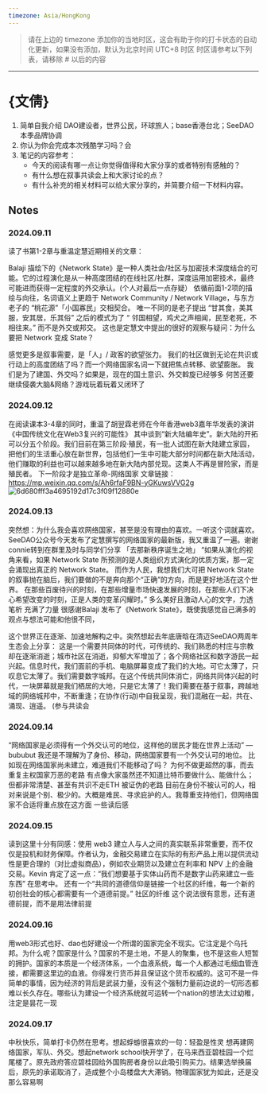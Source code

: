 ```yaml
---
timezone: Asia/HongKong
---
```


> 请在上边的 timezone 添加你的当地时区，这会有助于你的打卡状态的自动化更新，如果没有添加，默认为北京时间 UTC+8 时区
> 时区请参考以下列表，请移除 # 以后的内容

---

# {文倩}

1. 简单自我介绍 DAO建设者，世界公民，环球旅人；base香港台北；SeeDAO本季品牌协调
2. 你认为你会完成本次残酷学习吗？会
3. 笔记的内容参考：
   - 今天的阅读有哪一点让你觉得值得和大家分享的或者特别有感触的？
   - 有什么想在叙事共读会上和大家讨论的点？
   - 有什么补充的相关材料可以给大家分享的，并简要介绍一下材料内容。

## Notes

<!-- Content_START -->

### 2024.09.11
读了书第1-2章与重温定慧近期相关的文章：

Balaji 描绘下的《Network State》是一种人类社会/社区与加密技术深度结合的可能。它的过程演化是从一种高度团结的在线社区/社群，深度运用加密技术，最终可能进而获得一定程度的外交承认。(个人对最后一点存疑）
依循前面1-2项的描绘与向往，名词语义上更趋于 Network Community / Network Village，与东方老子的 “桃花源”「小国寡民」交相契合。
唯一不同的是老子提出 “甘其食，美其服，安其居，乐其俗” 之后的模式为了 “ 邻国相望，鸡犬之声相闻，民至老死，不相往来。” 而不是外交或邦交。
这也是定慧文中提出的很好的观察与疑问：为什么要把 Network 变成 State？

感觉更多是叙事需要，是「人」/ 政客的欲望张力。
我们的社区做到无论在共识或行动上的高度团结了吗？而一个网络国家名词一下就把焦点转移、欲望膨胀。
我们是为了建国、外交吗？如果是，现在的国土意识、外交斡旋已经够多 何苦还要继续侵袭大脑&网络？游戏玩着玩着又闭环了

### 2024.09.12
在阅读课本3-4章的同时，重温了胡翌霖老师在今年香港web3嘉年华发表的演讲《中国传统文化在Web3复兴的可能性》
其中谈到“新大陆编年史”。新大陆的开拓可以分五个阶段。我们目前在第三阶段·殖民，有一批人试图在新大陆建立家园，把他们的生活重心放在新世界，包括他们一生中可能大部分时间都在新大陆活动，他们赚取的利益也可以越来越多地在新大陆内部兑现。这类人不再是冒险家，而是殖民者。
下一阶段才是独立革命-网络国家 文章链接：https://mp.weixin.qq.com/s/Ah6rfaF9BN-yGKuwsVVG2g
![6d680fff3a4695192d17c3f09f12880e](https://github.com/user-attachments/assets/07fcfeb1-ad1c-4509-9dc0-49a7c90091d5)

### 2024.09.13
突然想：为什么我会喜欢网络国家，甚至是没有理由的喜欢。一听这个词就喜欢。
SeeDAO公众号今天发布了定慧撰写的网络国家的最新版，我又重温了一遍。谢谢connie转到在群里及时与同学们分享
「去那新秩序诞生之地」
“如果从演化的视角来看，如果 Network State 所预测的是人类组织方式演化的优质方案，那一定会涌现出真正的 Network State。
而作为人民，我想我们大可把 Network State 的叙事抛在脑后，我们要做的不是奔向那个“正确”的方向，而是更好地活在这个世界。
在那些百废待兴的时刻，在那些增量市场快速发展的时刻，在那些人们下决心希望改变的时刻，正是人类的变革闪耀时。”
多么美好且激动人心的文字，力透笔析 充满了力量
很感谢Balaji 发布了《Network State》，既使我感觉自己满多的观点与想法可能和他很不同，

这个世界正在逐渐、加速地解构之中。突然想起去年底唐晗在清迈SeeDAO两周年生态会上分享：
这是一个需要共同体的时代，可传统的、我们熟悉的村庄与宗教却在逐渐消逝；城市社区在消逝，抑郁大军增加了；各个网络社区和数字游民一起兴起。信息时代，我们面前的手机、电脑屏幕变成了我们的大地。可它太薄了，只叹息它太薄了。我们需要数字城邦。在这个传统共同体消亡，网络共同体兴起的时代，一块屏幕就是我们栖居的大地，只是它太薄了！我们需要在基于叙事，跨越地域的网络城邦中，不断重逢；在协作(行动)中自我呈现，我们混融在一起，共在、涌现、逍遥。 (参与共读会

### 2024.09.14
“网络国家是必须得有一个外交认可的地位，这样他的居民才能在世界上活动” — bububut
我还是不理解为了身份、移动，网络国家要有一个外交认可的地位。
比如现在网络国家尚未建立，难道我们不能移动了吗？ 为何不做更超然的事，而去重复主权国家万恶的老路
有点像大家虽然还不知道比特币要做什么、能做什么；但都非常清楚、甚至有共识不走ETH 被证伪的老路
目前在身份不被认可的人，相对来说是个别、极少的。大概是难民、寻求庇护的人。我尊重支持他们，但网络国家不合适将重点放在这方面
一些读后感

### 2024.09.15
读到这里十分有同感：使用 web3 建立人与人之间的真实联系非常重要，而不仅仅是投机和财务保障。作者认为，金融交易建立在实际的有形产品上用以提供流动性是更合理的（对比虚拟商品），例如农业期货以及建立在利率和 NPV 上的金融交易。Kevin 肯定了这一点：“我们想要基于实体山药而不是数字山药来建立一些东西”
在思考中。
还有一个“共同的道德信仰是链接一个社区的纤维，每一个新的初创社会的核心都需要有一个道德前提。” 社区的纤维 这个说法很有意思，还有道德前提，而不是用法律前提

### 2024.09.16
用web3形式也好、dao也好建设一个所谓的国家完全不现实。它注定是个乌托邦。为什么呢？国家是什么？国家的不是土地，不是人的聚集，也不是这些人短暂的拥护。国家的本质是一个经济体系，一个血液系统，每一个人都通过毛细血管连接，都需要这里边的血液。你得发行货币并且保证这个货币权威的。这可不是一件简单的事情，因为经济的背后是武装力量，没有这个强制力量前边说的一切形态都难以长久存在。哪些认为建设一个经济系统就可运转一个nation的想法太过幼稚，注定是昙花一现

### 2024.09.17
中秋快乐，简单打卡仍然在思考。想起蜉蝣很喜欢的一句：轻盈是性灵
想再建网络国家，军队、外交。想起network school快开学了，在马来西亚碧桂园一个烂尾楼了。原先政府答应碧桂园给外国购房者身份以此吸引购买力。结果选举换届后，原先的承诺取消了，造成整个小岛楼盘大大滞销。物理国家犹为如此，还是没那么容易啊



<!-- Content_END -->

